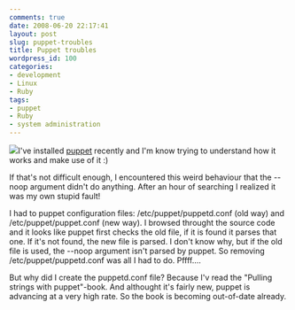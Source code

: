 ```yaml
---
comments: true
date: 2008-06-20 22:17:41
layout: post
slug: puppet-troubles
title: Puppet troubles
wordpress_id: 100
categories:
- development
- Linux
- Ruby
tags:
- puppet
- Ruby
- system administration
---
```


![](http://www.vanutsteen.nl/wp-content/uploads/2008/06/puppet.png)I've installed [puppet](http://reductivelabs.com/trac/puppet) recently and I'm know trying to understand how it works and make use of it :)

If that's not difficult enough, I encountered this weird behaviour that the --noop argument didn't do anything. After an hour of searching I realized it was my own stupid fault!

I had to puppet configuration files: /etc/puppet/puppetd.conf (old way) and /etc/puppet/puppet.conf (new way). I browsed throught the source code and it looks like puppet first checks the old file, if it is found it parses that one. If it's not found, the new file is parsed. I don't know why, but if the old file is used, the --noop argument isn't parsed by puppet. So removing /etc/puppet/puppetd.conf was all I had to do. Pffff....

But why did I create the puppetd.conf file? Because I'v read the "Pulling strings with puppet"-book. And althought it's fairly new, puppet is advancing at a very high rate. So the book is becoming out-of-date already.
